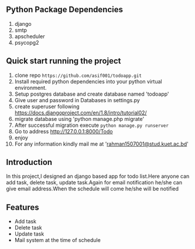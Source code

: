 ## Python Package Dependencies
1. django
2. smtp
3. apscheduler
4. psycopg2

## Quick start running the project
1. clone repo `https://github.com/asif001/todoapp.git`
2. Install required python dependencies into your python virtual environment.
3. Setup postgres database and create database named 'todoapp'
4. Give user and password in Databases in settings.py
5. create superuser following https://docs.djangoproject.com/en/1.8/intro/tutorial02/
6. migrate database using 'python manage.php migrate'
7. After successful migration execute `python manage.py runserver`
8. Go to address http://127.0.0.1:8000/Todo
8. enjoy
9. For any information kindly mail me at 'rahman1507001@stud.kuet.ac.bd'

## Introduction
In this project,I designed an django based app for todo list.Here anyone can add task, delete task, update task.Again for email notification he/she can give email address.When the schedule will come he/she will be notified

## Features
* Add task
* Delete task
* Update task
* Mail system at the time of schedule
